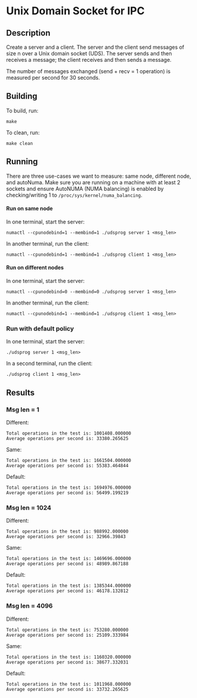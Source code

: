 # Unix Domain Socket for IPC

## Description

Create a server and a client. The server and the client send messages of size n over a Unix domain socket (UDS).
The server sends and then receives a message; the client receives and then sends a message.

The number of messages exchanged (send + recv = 1 operation) is measured per second for 30 seconds.

## Building

To build, run:
```
make
```

To clean, run:
```
make clean
```

## Running

There are three use-cases we want to measure: same node, different node, and autoNuma.
Make sure you are running on a machine with at least 2 sockets and ensure AutoNUMA (NUMA balancing) is enabled
by checking/writing 1 to ```/proc/sys/kernel/numa_balancing```.

#### Run on same node

In one terminal, start the server:
```
numactl --cpunodebind=1 --membind=1 ./udsprog server 1 <msg_len>
```

In another terminal, run the client:
```
numactl --cpunodebind=1 --membind=1 ./udsprog client 1 <msg_len>
```

#### Run on different nodes

In one terminal, start the server:
```
numactl --cpunodebind=0 --membind=0 ./udsprog server 1 <msg_len>
```

In another terminal, run the client:
```
numactl --cpunodebind=1 --membind=1 ./udsprog client 1 <msg_len>
```

### Run with default policy

In one terminal, start the server:
```
./udsprog server 1 <msg_len>
```

In a second terminal, run the client:
```
./udsprog client 1 <msg_len>
```

## Results

### Msg len = 1

Different:
```
Total operations in the test is: 1001408.000000
Average operations per second is: 33380.265625
```

Same:
```
Total operations in the test is: 1661504.000000
Average operations per second is: 55383.464844
```

Default:
```
Total operations in the test is: 1694976.000000
Average operations per second is: 56499.199219
```

### Msg len = 1024

Different:
```
Total operations in the test is: 988992.000000
Average operations per second is: 32966.39843
```

Same:
```
Total operations in the test is: 1469696.000000
Average operations per second is: 48989.867188
```

Default:
```
Total operations in the test is: 1385344.000000
Average operations per second is: 46178.132812
```

### Msg len = 4096

Different:
```
Total operations in the test is: 753280.000000
Average operations per second is: 25109.333984
```

Same:
```
Total operations in the test is: 1160320.000000
Average operations per second is: 38677.332031
```

Default:
```
Total operations in the test is: 1011968.000000
Average operations per second is: 33732.265625
```
